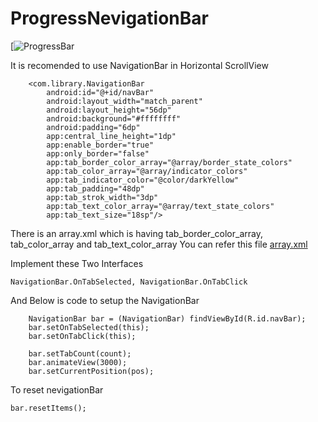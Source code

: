 # ProgressNevigationBar

[![ProgressBar](https://youtu.be/QOp4DkD3AtU)

It is recomended to use NavigationBar in Horizontal ScrollView

		<com.library.NavigationBar
			android:id="@+id/navBar"
			android:layout_width="match_parent"
			android:layout_height="56dp"
			android:background="#ffffffff"
			android:padding="6dp"
			app:central_line_height="1dp"
			app:enable_border="true"
			app:only_border="false"
			app:tab_border_color_array="@array/border_state_colors"
			app:tab_color_array="@array/indicator_colors"
			app:tab_indicator_color="@color/darkYellow"
			app:tab_padding="48dp"
			app:tab_strok_width="3dp"
			app:tab_text_color_array="@array/text_state_colors"
			app:tab_text_size="18sp"/>

There is an array.xml which is having tab_border_color_array, tab_color_array and tab_text_color_array
You can refer this file [array.xml](https://github.com/ashutiwari4/ProgressNevigationBar/blob/master/app/src/main/res/values/array.xml)

Implement these Two Interfaces

	NavigationBar.OnTabSelected, NavigationBar.OnTabClick

And Below is code to setup the NavigationBar

     	NavigationBar bar = (NavigationBar) findViewById(R.id.navBar);
        bar.setOnTabSelected(this);
        bar.setOnTabClick(this);
	
		bar.setTabCount(count);
        bar.animateView(3000);
        bar.setCurrentPosition(pos);

To reset nevigationBar 

	bar.resetItems();

